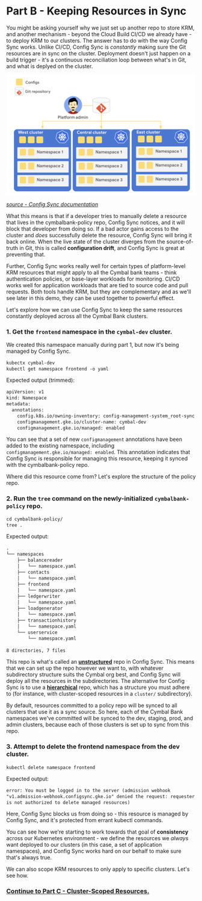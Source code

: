 
# Part B - Keeping Resources in Sync

You might be asking yourself why we just set up another repo to store KRM, and another mechanism - beyond the Cloud Build CI/CD we already have - to deploy KRM to our clusters. The answer has to do with the way Config Sync works. Unlike CI/CD, Config Sync is *constantly* making sure the Git resources are in sync on the cluster. Deployment doesn't just happen on a build trigger - it's a continuous reconciliation loop between what's in Git, and what is deplyed on the cluster.

![](screenshots/config-sync-overview.png)

*[source - Config Sync documentation](https://cloud.google.com/kubernetes-engine/docs/add-on/config-sync/config-sync-overview)*

What this means is that if a developer tries to manually delete a resource that lives in the cymbalbank-policy repo, Config Sync notices, and it will block that developer from doing so. If a bad actor gains access to the cluster and *does* successfully delete the resource, Config Sync will bring it back online. When the live state of the cluster diverges from the source-of-truth in Git, this is called **configuration drift**, and Config Sync is great at preventing that. 

Further, Config Sync works really well for certain types of platform-level KRM resources that might apply to all the Cymbal bank teams - think authentication policies, or base-layer workloads for monitoring. CI/CD works well for application workloads that are tied to source code and pull requests. Both tools handle KRM, but they are complementary and as we'll see later in this demo, they can be used together to powerful effect. 

Let's explore how we can use Config Sync to keep the same resources constantly deployed across all the Cymbal Bank clusters.  

### 1. **Get the `frontend` namespace in the `cymbal-dev` cluster.** 
  
We created this namespace manually during part 1, but now it's being managed by Config Sync.  

```
kubectx cymbal-dev
kubectl get namespace frontend -o yaml 
```

Expected output (trimmed): 

```
apiVersion: v1
kind: Namespace
metadata:
  annotations:
    config.k8s.io/owning-inventory: config-management-system_root-sync
    configmanagement.gke.io/cluster-name: cymbal-dev
    configmanagement.gke.io/managed: enabled
```

You can see that a set of new `configmanagement` annotations have been added to the existing namespace, including  `configmanagement.gke.io/managed: enabled`. This annotation indicates that Config Sync is responsible for managing this resource, keeping it synced with the cymbalbank-policy repo. 

Where did this resource come from? Let's explore the structure of the policy repo. 

### 2. **Run the `tree` command on the newly-initialized `cymbalbank-policy` repo.** 

```
cd cymbalbank-policy/
tree .
```

Expected output: 

```
.
└── namespaces
    ├── balancereader
    │   └── namespace.yaml
    ├── contacts
    │   └── namespace.yaml
    ├── frontend
    │   └── namespace.yaml
    ├── ledgerwriter
    │   └── namespace.yaml
    ├── loadgenerator
    │   └── namespace.yaml
    ├── transactionhistory
    │   └── namespace.yaml
    └── userservice
        └── namespace.yaml

8 directories, 7 files
```

This repo is what's called an **[unstructured](https://cloud.google.com/kubernetes-engine/docs/add-on/config-sync/how-to/unstructured-repo)** repo in Config Sync. This means that we can set up the repo however we want to, with whatever subdirectory structure suits the Cymbal org best, and Config Sync will deploy all the resources in the subdirectories. The alternative for Config Sync is to use a **[hierarchical](https://cloud.google.com/kubernetes-engine/docs/add-on/config-sync/concepts/hierarchical-repo)** repo, which has a structure you must adhere to (for instance, with cluster-scoped resources in a `cluster/` subdirectory).

By default, resources committed to a policy repo will be synced to all clusters that use it as a sync source. So here, each of the Cymbal Bank namespaces we've committed will be synced to the dev, staging, prod, and admin clusters, because each of those clusters is set up to sync from this repo. 

### 3. **Attempt to delete the frontend namespace from the dev cluster.** 

```
kubectl delete namespace frontend
```

Expected output: 

```
error: You must be logged in to the server (admission webhook "v1.admission-webhook.configsync.gke.io" denied the request: requester is not authorized to delete managed resources)
```

Here, Config Sync blocks us from doing so - this resource is managed by Config Sync, and it's protected from errant kubectl commands.

You can see how we're starting to work towards that goal of **consistency** across our Kubernetes environment - we define the resources we *always* want deployed to our clusters (in this case, a set of application namespaces), and Config Sync works hard on our behalf to make sure that's always true.

We can also scope KRM resources to only apply to specific clusters. Let's see how. 

### **[Continue to Part C - Cluster-Scoped Resources.](partC-cluster-scoped.md)** 
